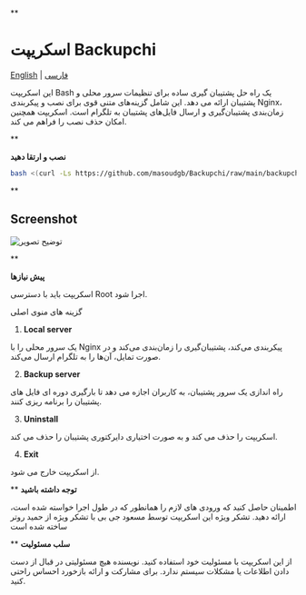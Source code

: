 
**
# اسکریپت Backupchi

[English](README.md) | [فارسی](README-fa.md)


این اسکریپت Bash یک راه حل پشتیبان گیری ساده برای تنظیمات سرور محلی و پشتیبان ارائه می دهد. این شامل گزینه‌های متنی قوی برای نصب و پیکربندی Nginx، زمان‌بندی پشتیبان‌گیری و ارسال فایل‌های پشتیبان به تلگرام است. اسکریپت همچنین امکان حذف نصب را فراهم می کند.

**


**نصب و ارتقا دهید**


```bash
bash <(curl -Ls https://github.com/masoudgb/Backupchi/raw/main/backupchi.sh)
```

**

## Screenshot 
![توضیح تصویر](https://s31.picofile.com/file/8471294650/backupchi_screen1.jpg)

**

**پیش نیازها**


اسکریپت باید با دسترسی Root اجرا شود. 


گزینه های منوی اصلی


1. **Local server**

یک سرور محلی را با Nginx پیکربندی می‌کند، پشتیبان‌گیری را زمان‌بندی می‌کند و در صورت تمایل، آن‌ها را به تلگرام ارسال می‌کند.

2. **Backup server**

راه اندازی یک سرور پشتیبان، به کاربران اجازه می دهد تا بارگیری دوره ای فایل های پشتیبان را برنامه ریزی کنند.

3. **Uninstall**

اسکریپت را حذف می کند و به صورت اختیاری دایرکتوری پشتیبان را حذف می کند.

4. **Exit**

از اسکریپت خارج می شود.

**
**توجه داشته باشید**

اطمینان حاصل کنید که ورودی های لازم را همانطور که در طول اجرا خواسته شده است، ارائه دهید. تشکر ویژه این اسکریپت توسط مسعود جی بی با تشکر ویژه از حمید روتر ساخته شده است

**
**سلب مسئولیت**

از این اسکریپت با مسئولیت خود استفاده کنید. نویسنده هیچ مسئولیتی در قبال از دست دادن اطلاعات یا مشکلات سیستم ندارد.
برای مشارکت و ارائه بازخورد احساس راحتی کنید.

